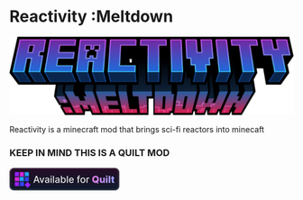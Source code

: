 # Reactivity :Meltdown
![Logo](/Icons/logo_normal.png)

Reactivity is a minecraft mod that brings sci-fi reactors into minecaft
### KEEP IN MIND THIS IS A QUILT MOD

<p align="center">
  
![quilt](/Assets/Quilt.png)
</p>
